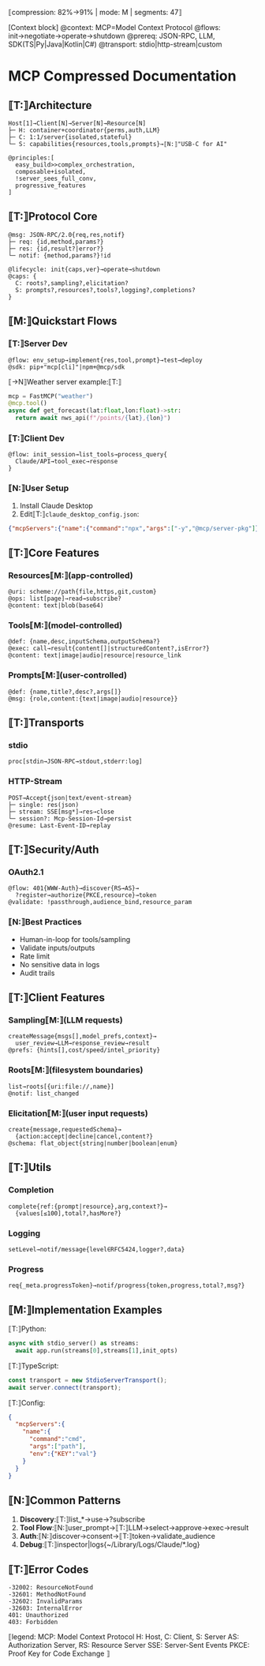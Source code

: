 ⟦compression: 82%→91% | mode: M | segments: 47⟧

[Context block]
@context: MCP=Model Context Protocol
@flows: init→negotiate→operate→shutdown
@prereq: JSON-RPC, LLM, SDK(TS|Py|Java|Kotlin|C#)
@transport: stdio|http-stream|custom

# MCP Compressed Documentation

## ⟦T:⟧Architecture
```
Host[1]→Client[N]→Server[N]→Resource[N]
├─ H: container+coordinator{perms,auth,LLM}
├─ C: 1:1/server{isolated,stateful}
└─ S: capabilities{resources,tools,prompts}→⟦N:⟧"USB-C for AI"

@principles:[
  easy_build>>complex_orchestration,
  composable+isolated,
  !server_sees_full_conv,
  progressive_features
]
```

## ⟦T:⟧Protocol Core
```
@msg: JSON-RPC/2.0{req,res,notif}
├─ req: {id,method,params?}
├─ res: {id,result?|error?}
└─ notif: {method,params?}!id

@lifecycle: init{caps,ver}→operate→shutdown
@caps: {
  C: roots?,sampling?,elicitation?
  S: prompts?,resources?,tools?,logging?,completions?
}
```

## ⟦M:⟧Quickstart Flows

### ⟦T:⟧Server Dev
```
@flow: env_setup→implement{res,tool,prompt}→test→deploy
@sdk: pip+"mcp[cli]"|npm+@mcp/sdk
```

⟦→N⟧Weather server example:⟦T:⟧
```python
mcp = FastMCP("weather")
@mcp.tool()
async def get_forecast(lat:float,lon:float)->str:
  return await nws_api(f"/points/{lat},{lon}")
```

### ⟦T:⟧Client Dev
```
@flow: init_session→list_tools→process_query{
  Claude/API→tool_exec→response
}
```

### ⟦N:⟧User Setup
1. Install Claude Desktop
2. Edit⟦T:⟧`claude_desktop_config.json`:
```json
{"mcpServers":{"name":{"command":"npx","args":["-y","@mcp/server-pkg"]}}}
```

## ⟦T:⟧Core Features

### Resources⟦M:⟧(app-controlled)
```
@uri: scheme://path{file,https,git,custom}
@ops: list[page]→read→subscribe?
@content: text|blob(base64)
```

### Tools⟦M:⟧(model-controlled)
```
@def: {name,desc,inputSchema,outputSchema?}
@exec: call→result{content[]|structuredContent?,isError?}
@content: text|image|audio|resource|resource_link
```

### Prompts⟦M:⟧(user-controlled)
```
@def: {name,title?,desc?,args[]}
@msg: {role,content:{text|image|audio|resource}}
```

## ⟦T:⟧Transports

### stdio
```
proc[stdin→JSON-RPC→stdout,stderr:log]
```

### HTTP-Stream
```
POST→Accept{json|text/event-stream}
├─ single: res(json)
├─ stream: SSE[msg*]→res→close
└─ session?: Mcp-Session-Id→persist
@resume: Last-Event-ID→replay
```

## ⟦T:⟧Security/Auth

### OAuth2.1
```
@flow: 401{WWW-Auth}→discover{RS→AS}→
  ?register→authorize{PKCE,resource}→token
@validate: !passthrough,audience_bind,resource_param
```

### ⟦N:⟧Best Practices
- Human-in-loop for tools/sampling
- Validate inputs/outputs
- Rate limit
- No sensitive data in logs
- Audit trails

## ⟦T:⟧Client Features

### Sampling⟦M:⟧(LLM requests)
```
createMessage{msgs[],model_prefs,context}→
  user_review→LLM→response_review→result
@prefs: {hints[],cost/speed/intel_priority}
```

### Roots⟦M:⟧(filesystem boundaries)
```
list→roots[{uri:file://,name}]
@notif: list_changed
```

### Elicitation⟦M:⟧(user input requests)
```
create{message,requestedSchema}→
  {action:accept|decline|cancel,content?}
@schema: flat_object{string|number|boolean|enum}
```

## ⟦T:⟧Utils

### Completion
```
complete{ref:{prompt|resource},arg,context?}→
  {values[≤100],total?,hasMore?}
```

### Logging
```
setLevel→notif/message{level∈RFC5424,logger?,data}
```

### Progress
```
req{_meta.progressToken}→notif/progress{token,progress,total?,msg?}
```

## ⟦M:⟧Implementation Examples

⟦T:⟧Python:
```python
async with stdio_server() as streams:
  await app.run(streams[0],streams[1],init_opts)
```

⟦T:⟧TypeScript:
```typescript
const transport = new StdioServerTransport();
await server.connect(transport);
```

⟦T:⟧Config:
```json
{
  "mcpServers":{
    "name":{
      "command":"cmd",
      "args":["path"],
      "env":{"KEY":"val"}
    }
  }
}
```

## ⟦N:⟧Common Patterns

1. **Discovery**:⟦T:⟧list_*→use→?subscribe
2. **Tool Flow**:⟦N:⟧user_prompt→⟦T:⟧LLM→select→approve→exec→result
3. **Auth**:⟦N:⟧discover→consent→⟦T:⟧token→validate_audience
4. **Debug**:⟦T:⟧inspector|logs{~/Library/Logs/Claude/*.log}

## ⟦T:⟧Error Codes
```
-32002: ResourceNotFound
-32601: MethodNotFound  
-32602: InvalidParams
-32603: InternalError
401: Unauthorized
403: Forbidden
```

⟦legend:
  MCP: Model Context Protocol
  H: Host, C: Client, S: Server
  AS: Authorization Server, RS: Resource Server
  SSE: Server-Sent Events
  PKCE: Proof Key for Code Exchange
⟧